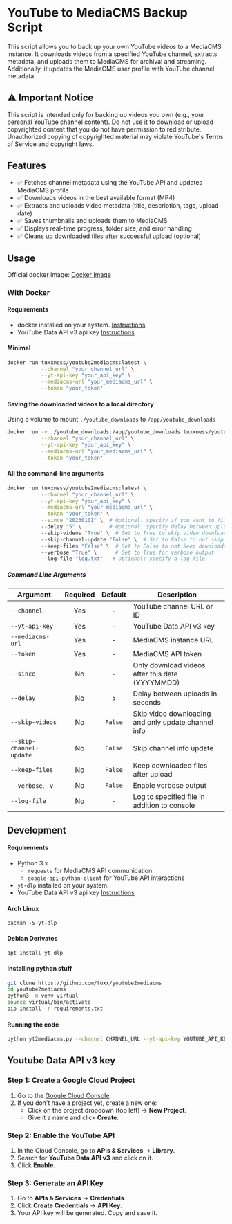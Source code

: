 # YouTube to MediaCMS Backup Script

This script allows you to back up your own YouTube videos to a MediaCMS instance. It downloads videos from a specified YouTube channel, extracts metadata, and uploads them to MediaCMS for archival and streaming. Additionally, it updates the MediaCMS user profile with YouTube channel metadata.

## ⚠️ Important Notice
This script is intended only for backing up videos you own (e.g., your personal YouTube channel content). Do not use it to download or upload copyrighted content that you do not have permission to redistribute. Unauthorized copying of copyrighted material may violate YouTube's Terms of Service and copyright laws.

## Features
- ✅ Fetches channel metadata using the YouTube API and updates MediaCMS profile
- ✅ Downloads videos in the best available format (MP4)
- ✅ Extracts and uploads video metadata (title, description, tags, upload date)
- ✅ Saves thumbnails and uploads them to MediaCMS
- ✅ Displays real-time progress, folder size, and error handling
- ✅ Cleans up downloaded files after successful upload (optional)

## Usage

Official docker image: [Docker Image](https://hub.docker.com/r/tuxxness/youtube2mediacms)

### With Docker

#### Requirements
- docker installed on your system. [Instructions](https://www.docker.com/get-started/)
- YouTube Data API v3 api key [Instructions](#youtube-data-api-v3-key)

#### Minimal
```bash
docker run tuxxness/youtube2mediacms:latest \
           --channel "your_channel_url" \
           --yt-api-key "your_api_key" \
           --mediacms-url "your_mediacms_url" \
           --token "your_token"
```

#### Saving the downloaded videos to a local directory

Using a volume to mount `./youtube_downloads` to `/app/youtube_downloads`

```bash
docker run -v ./youtube_downloads:/app/youtube_downloads tuxxness/youtube2mediacms:latest \
           --channel "your_channel_url" \
           --yt-api-key "your_api_key" \
           --mediacms-url "your_mediacms_url" \
           --token "your_token"
```

#### All the command-line arguments
```bash
docker run tuxxness/youtube2mediacms:latest \
           --channel "your_channel_url" \
           --yt-api-key "your_api_key" \
           --mediacms-url "your_mediacms_url" \
           --token "your_token" \
           --since "20230101" \  # Optional: specify if you want to filter by date
           --delay "5" \         # Optional: specify delay between uploads
           --skip-videos "True" \  # Set to True to skip video downloads
           --skip-channel-update "False" \  # Set to False to not skip channel update
           --keep-files "False" \  # Set to False to not keep downloaded files
           --verbose "True" \      # Set to True for verbose output
           --log-file "log.txt"   # Optional: specify a log file
```

##### Command Line Arguments

| Argument | Required | Default | Description |
|----------|:--------:|:-------:|-------------|
| `--channel` | Yes | - | YouTube channel URL or ID |
| `--yt-api-key` | Yes | - | YouTube Data API v3 key |
| `--mediacms-url` | Yes | - | MediaCMS instance URL |
| `--token` | Yes | - | MediaCMS API token |
| `--since` | No | - | Only download videos after this date (YYYYMMDD) |
| `--delay` | No | `5` | Delay between uploads in seconds |
| `--skip-videos` | No | `False` | Skip video downloading and only update channel info |
| `--skip-channel-update` | No | `False` | Skip channel info update |
| `--keep-files` | No | `False` | Keep downloaded files after upload |
| `--verbose`, `-v` | No | `False` | Enable verbose output |
| `--log-file` | No | - | Log to specified file in addition to console |


## Development

#### Requirements
- Python 3.x
  - `requests` for MediaCMS API communication
  - `google-api-python-client` for YouTube API interactions
- `yt-dlp` installed on your system.
- YouTube Data API v3 api key [Instructions](#youtube-data-api-v3-key)

#### Arch Linux

`pacman -S yt-dlp`

#### Debian Derivates

`apt install yt-dlp`

#### Installing python stuff
```bash
git clone https://github.com/tuxx/youtube2mediacms
cd youtube2mediacms
python3 -m venv virtual
source virtual/bin/activate
pip install -r requirements.txt
```

#### Running the code
```bash
python yt2mediacms.py --channel CHANNEL_URL --yt-api-key YOUTUBE_API_KEY --mediacms-url MEDIACMS_URL --token MEDIACMS_API_TOKEN
```


## Youtube Data API v3 key

### Step 1: Create a Google Cloud Project
1. Go to the [Google Cloud Console](https://console.cloud.google.com/).
2. If you don't have a project yet, create a new one:
     - Click on the project dropdown (top left) → **New Project**.
     - Give it a name and click **Create**.

### Step 2: Enable the YouTube API
1. In the Cloud Console, go to **APIs & Services** → **Library**.
2. Search for **YouTube Data API v3** and click on it.
3. Click **Enable**.

### Step 3: Generate an API Key
1. Go to **APIs & Services** → **Credentials**.
2. Click **Create Credentials** → **API Key**.
3. Your API key will be generated. Copy and save it.
